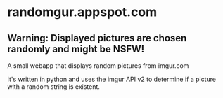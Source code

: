 randomgur.appspot.com
==

Warning: Displayed pictures are chosen randomly and might be NSFW!
--

A small webapp that displays random pictures from imgur.com

It's written in python and uses the imgur API v2 to determine if a picture with a random string is existent.

